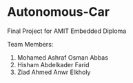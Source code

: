 # Autonomous-Car
Final Project for AMIT Embedded Diploma

Team Members:

1. Mohamed Ashraf Osman Abbas
2. Hisham Abdelkader Farid
3. Ziad Ahmed Anwr Elkholy
